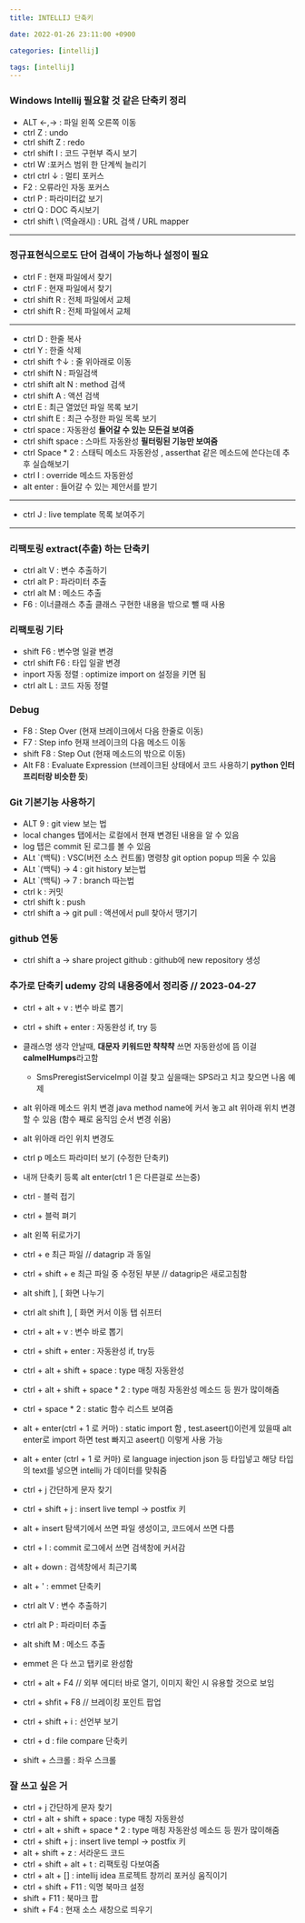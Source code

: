 ```yaml
---
title: INTELLIJ 단축키

date: 2022-01-26 23:11:00 +0900

categories: [intellij]

tags: [intellij]
---
```


### Windows  Intellij 필요할 것 같은 단축키 정리


+ ALT <-,-> : 파일 왼쪽 오른쪽 이동
+ ctrl Z : undo
+ ctrl shift Z : redo
+ ctrl shift I : 코드 구현부 즉시 보기
+ ctrl W  :포커스 범위 한 단계씩 늘리기
+ ctrl ctrl  ↓ : 멀티 포커스
+ F2  : 오류라인 자동 포커스
+ ctrl P  : 파라미터값 보기
+ ctrl Q : DOC 즉시보기
+ ctrl shift \ (역슬래시) : URL 검색 / URL mapper

---

### 정규표현식으로도 단어 검색이 가능하나 설정이 필요

+ ctrl F : 현재 파일에서 찾기
+ ctrl F : 현재 파일에서 찾기
+ ctrl shift R : 전체 파일에서 교체
+ ctrl shift R : 전체 파일에서 교체

---

+ ctrl D : 한줄 복사
+ ctrl Y : 한줄 삭제
+ ctrl shift ↑↓ : 줄 위아래로 이동
+ ctrl shift N : 파일검색
+ ctrl shift alt N : method 검색
+ ctrl shift A : 액션 검색
+ ctrl E : 최근 열었던 파일 목록 보기
+ ctrl shift E : 최근 수정한 파일 목록 보기
+ ctrl space : 자동완성 **들어갈 수 있는 모든걸 보여줌**
+ ctrl shift space : 스마트 자동완성 **필터링된 기능만 보여줌**
+ ctrl Space * 2 : 스태틱 메소드 자동완성 , asserthat 같은 메소드에 쓴다는데 추후 실습해보기
+ ctrl I : override 메소드 자동완성
+ alt enter : 들어갈 수 있는 제안서를 받기

---

* ctrl J : live template 목록 보여주기

---


### 리팩토링 extract(추출) 하는 단축키


* ctrl alt V : 변수 추출하기
* ctrl alt P : 파라미터 추출
* ctrl alt M : 메소드 추출
* F6 : 이너클래스 추출 클래스 구현한 내용을 밖으로 뺄 때 사용

### 리팩토링 기타


* shift F6  : 변수명 일괄 변경
* ctrl shift F6 : 타입 일괄 변경
* inport 자동 정렬 : optimize import on 설정을 키면 됨
* ctrl alt L : 코드 자동 정렬


### Debug

* F8 : Step Over (현재 브레이크에서 다음 한줄로 이동)
* F7 : Step info 현재 브레이크의 다음 메소드 이동
* shift F8 : Step Out (현재 메소드의 밖으로 이동)
* Alt F8 : Evaluate Expression (브레이크된 상태에서 코드 사용하기 **python 인터프리터랑 비슷한 듯**)


### Git 기본기능 사용하기

* ALT 9 : git view 보는 법
* local changes 탭에서는 로컬에서 현재 변경된 내용을 알 수 있음
* log 탭은 commit 된 로그를 볼 수 있음
* ALt `(백틱) : VSC(버전 소스 컨트롤) 명령창 git option popup 띄울 수 있음
* ALt `(백틱) -> 4 : git history 보는법
* ALt `(백틱) -> 7 : branch 따는법
* ctrl k : 커밋
* ctrl shift k  : push
* ctrl shift a -> git pull : 액션에서 pull 찾아서 땡기기

### github 연동

* ctrl shift a -> share project github : github에 new repository 생성


###  추가로 단축키 udemy 강의 내용중에서 정리중 // 2023-04-27
* ctrl + alt + v  : 변수 바로 뽑기
* ctrl + shift + enter : 자동완성 if, try 등
* 클래스명 생각 안날때,	**대문자 키워드만 챡챡챡** 쓰면 자동완성에 뜸 이걸 **calmelHumps**라고함
  * SmsPreregistServiceImpl 이걸 찾고 싶을때는 SPS라고 치고 찾으면 나옴 예제
* alt 위아래 메소드 위치 변경 java method name에 커서 놓고 alt 위아래 위치 변경할 수 있음 (함수 째로 움직임 순서 변경 쉬움)
* alt 위아래 라인 위치 변경도
* ctrl p 메소드 파라미터 보기 (수정한 단축키)
* 내꺼 단축키 등록  alt enter(ctrl 1 은 다른걸로 쓰는중)

* ctrl - 블럭 접기
* ctrl + 블럭 펴기
* alt 왼쪽 뒤로가기
* ctrl + e 최근 파일 // datagrip 과 동일
* ctrl + shift +  e 최근 파일 중 수정된 부분 // datagrip은 새로고침함
* alt shift ], [ 화면 나누기
* ctrl alt shift ], [ 화면 커서 이동 탭 쉬프터
* ctrl + alt + v  : 변수 바로 뽑기
* ctrl + shift + enter : 자동완성 if, try등
* ctrl + alt + shift + space : type 매칭 자동완성
* ctrl + alt + shift + space * 2  : type 매칭 자동완성 메소드 등 뭔가 많이해줌
* ctrl + space * 2 : static 함수 리스트 보여줌
* alt + enter(ctrl + 1 로 커마) :  static import 함 , test.aseert()이런게 있을때 alt enter로 import 하면 test 빠지고 aseert() 이렇게 사용 가능
* alt + enter (ctrl + 1 로 커마) 로 language injection json 등 타입넣고 해당 타입의 text를 넣으면 intellij 가 데이터를 맞춰줌
* ctrl + j 간단하게 문자 찾기
* ctrl + shift + j : insert live templ -> postfix 키
* alt + insert 탐색기에서 쓰면 파일 생성이고, 코드에서 쓰면 다름
* ctrl + l  : commit 로그에서 쓰면 검색창에 커서감
* alt + down : 검색창에서 최근기록
* alt + ' : emmet 단축키

* ctrl alt V : 변수 추출하기
* ctrl alt P : 파라미터 추출
* alt shift M : 메소드 추출
* emmet 은 다 쓰고 탭키로 완성함
* ctrl + alt + F4 // 외부 에디터 바로 열기, 이미지 확인 시 유용할 것으로 보임
* ctrl + shfit + F8 // 브레이킹 포인트 팝업

* ctrl + shift + i : 선언부 보기
* ctrl + d : file compare 단축키
* shift + 스크롤  : 좌우 스크롤



### 잘 쓰고 싶은 거
* ctrl + j 간단하게 문자 찾기
* ctrl + alt + shift + space : type 매칭 자동완성
* ctrl + alt + shift + space * 2  : type 매칭 자동완성 메소드 등 뭔가 많이해줌
* ctrl + shift + j : insert live templ -> postfix 키
* alt + shift + z : 서라운드 코드
* ctrl + shift + alt + t : 리팩토링 다보여줌
* ctrl + alt + [] : intellij idea 프로젝트 창끼리 포커싱 움직이기
* ctrl + shift + F11 : 익명 북마크 설정
* shift + F11 : 북마크 팝
* shift + F4 : 현재 소스 새창으로 띄우기


